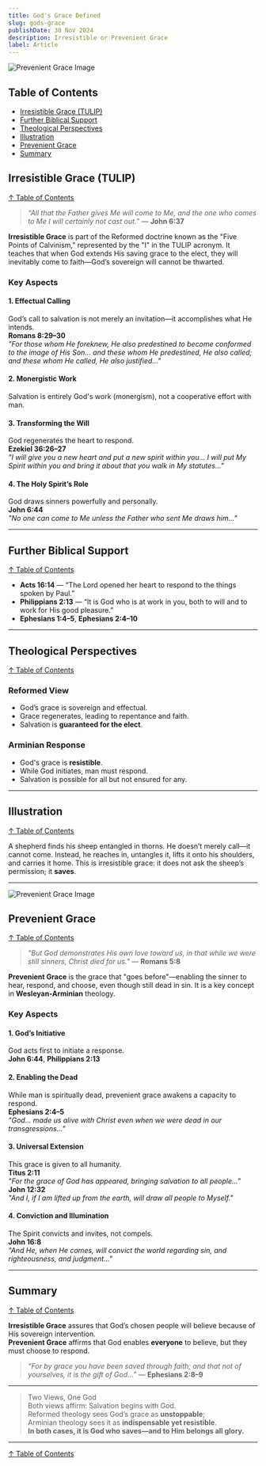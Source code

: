 ```yaml
---
title: God's Grace Defined
slug: gods-grace
publishDate: 30 Nov 2024
description: Irresistible or Prevenient Grace
label: Article
---
```


![Prevenient Grace Image](/LivingWaters/assets/blog/welcome.webp)

## Table of Contents

- [Irresistible Grace (TULIP)](#irresistible-grace-tulip)
- [Further Biblical Support](#further-biblical-support)
- [Theological Perspectives](#theological-perspectives)
- [Illustration](#illustration)
- [Prevenient Grace](#prevenient-grace)
- [Summary](#summary)

## Irresistible Grace (TULIP)

[↑ Table of Contents](#table-of-contents)

> _“All that the Father gives Me will come to Me, and the one who comes to Me I will certainly not cast out.”_ — **John 6:37**

**Irresistible Grace** is part of the Reformed doctrine known as the "Five Points of Calvinism," represented by the "I" in the TULIP acronym. It teaches that when God extends His saving grace to the elect, they will inevitably come to faith—God’s sovereign will cannot be thwarted.

### Key Aspects

#### 1. Effectual Calling

God’s call to salvation is not merely an invitation—it accomplishes what He intends.  
**Romans 8:29–30**  
_"For those whom He foreknew, He also predestined to become conformed to the image of His Son... and these whom He predestined, He also called; and these whom He called, He also justified..."_

#### 2. Monergistic Work

Salvation is entirely God's work (monergism), not a cooperative effort with man.

#### 3. Transforming the Will

God regenerates the heart to respond.  
**Ezekiel 36:26–27**  
_"I will give you a new heart and put a new spirit within you... I will put My Spirit within you and bring it about that you walk in My statutes..."_

#### 4. The Holy Spirit’s Role

God draws sinners powerfully and personally.  
**John 6:44**  
_"No one can come to Me unless the Father who sent Me draws him..."_

---

## Further Biblical Support

[↑ Table of Contents](#table-of-contents)

- **Acts 16:14** — “The Lord opened her heart to respond to the things spoken by Paul.”
- **Philippians 2:13** — “It is God who is at work in you, both to will and to work for His good pleasure.”
- **Ephesians 1:4–5**, **Ephesians 2:4–10**

---

## Theological Perspectives

[↑ Table of Contents](#table-of-contents)

### Reformed View

- God’s grace is sovereign and effectual.
- Grace regenerates, leading to repentance and faith.
- Salvation is **guaranteed for the elect**.

### Arminian Response

- God's grace is **resistible**.
- While God initiates, man must respond.
- Salvation is possible for all but not ensured for any.

---

## Illustration

[↑ Table of Contents](#table-of-contents)

A shepherd finds his sheep entangled in thorns. He doesn’t merely call—it cannot come. Instead, he reaches in, untangles it, lifts it onto his shoulders, and carries it home. This is irresistible grace: it does not ask the sheep’s permission; it **saves**.

---

![Prevenient Grace Image](/LivingWaters/assets/blog/openbible-leaves.webp)

## Prevenient Grace

[↑ Table of Contents](#table-of-contents)

> _"But God demonstrates His own love toward us, in that while we were still sinners, Christ died for us."_ — **Romans 5:8**

**Prevenient Grace** is the grace that "goes before"—enabling the sinner to hear, respond, and choose, even though still dead in sin. It is a key concept in **Wesleyan-Arminian** theology.

### Key Aspects

#### 1. God’s Initiative

God acts first to initiate a response.  
**John 6:44**, **Philippians 2:13**

#### 2. Enabling the Dead

While man is spiritually dead, prevenient grace awakens a capacity to respond.  
**Ephesians 2:4–5**  
_"God... made us alive with Christ even when we were dead in our transgressions..."_

#### 3. Universal Extension

This grace is given to all humanity.  
**Titus 2:11**  
_"For the grace of God has appeared, bringing salvation to all people..."_  
**John 12:32**  
_"And I, if I am lifted up from the earth, will draw all people to Myself."_

#### 4. Conviction and Illumination

The Spirit convicts and invites, not compels.  
**John 16:8**  
_"And He, when He comes, will convict the world regarding sin, and righteousness, and judgment..."_

---

## Summary

[↑ Table of Contents](#table-of-contents)

**Irresistible Grace** assures that God’s chosen people will believe because of His sovereign intervention.  
**Prevenient Grace** affirms that God enables **everyone** to believe, but they must choose to respond.

> _“For by grace you have been saved through faith; and that not of yourselves, it is the gift of God...”_ — **Ephesians 2:8–9**

---

> Two Views, One God  
> Both views affirm: Salvation begins with God.  
> Reformed theology sees God’s grace as **unstoppable**;  
> Arminian theology sees it as **indispensable yet resistible**.  
> **In both cases, it is God who saves—and to Him belongs all glory.**

---

[↑ Table of Contents](#table-of-contents)
